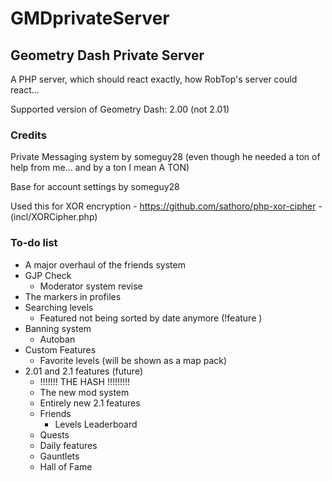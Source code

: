 # GMDprivateServer
## Geometry Dash Private Server
A PHP server, which should react exactly, how RobTop's server could react...

Supported version of Geometry Dash: 2.00 (not 2.01)

### Credits
Private Messaging system by someguy28 (even though he needed a ton of help from me... and by a ton I mean A TON)

Base for account settings by someguy28

Used this for XOR encryption - https://github.com/sathoro/php-xor-cipher - (incl/XORCipher.php)

### To-do list
* A major overhaul of the friends system
* GJP Check
	* Moderator system revise
* The markers in profiles
* Searching levels
	* Featured not being sorted by date anymore (!feature <position>)
* Banning system
	* Autoban
* Custom Features 
	* Favorite levels (will be shown as a map pack)
* 2.01 and 2.1 features (future)
	* !!!!!!! THE HASH !!!!!!!!!
	* The new mod system
	* Entirely new 2.1 features
	* Friends
		* Levels Leaderboard
	* Quests
	* Daily features
	* Gauntlets
	* Hall of Fame